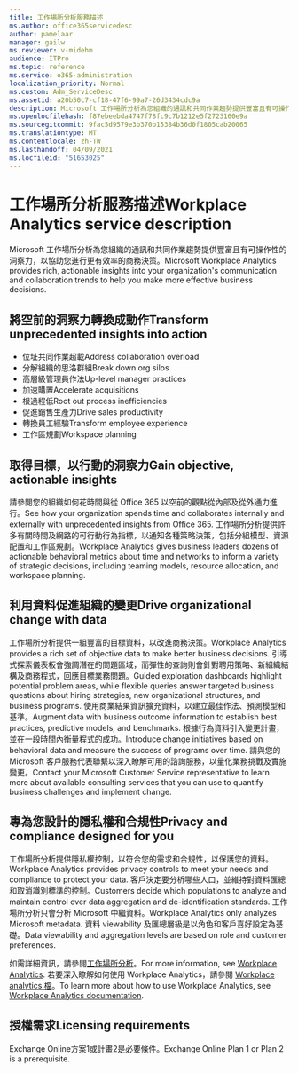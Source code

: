```yaml
---
title: 工作場所分析服務描述
ms.author: office365servicedesc
author: pamelaar
manager: gailw
ms.reviewer: v-midehm
audience: ITPro
ms.topic: reference
ms.service: o365-administration
localization_priority: Normal
ms.custom: Adm_ServiceDesc
ms.assetid: a20b50c7-cf18-47f6-99a7-26d3434cdc9a
description: Microsoft 工作場所分析為您組織的通訊和共同作業趨勢提供豐富且有可操作性的洞察力，以協助您進行更有效率的商務決策。
ms.openlocfilehash: f87ebeebda4747f78fc9c7b1212e5f2723160e9a
ms.sourcegitcommit: 9fac5d9579e3b370b15384b36d0f1805cab20065
ms.translationtype: MT
ms.contentlocale: zh-TW
ms.lasthandoff: 04/09/2021
ms.locfileid: "51653025"
---
```

# <a name="workplace-analytics-service-description"></a><span data-ttu-id="d6fc5-103">工作場所分析服務描述</span><span class="sxs-lookup"><span data-stu-id="d6fc5-103">Workplace Analytics service description</span></span>

<span data-ttu-id="d6fc5-104">Microsoft 工作場所分析為您組織的通訊和共同作業趨勢提供豐富且有可操作性的洞察力，以協助您進行更有效率的商務決策。</span><span class="sxs-lookup"><span data-stu-id="d6fc5-104">Microsoft Workplace Analytics provides rich, actionable insights into your organization's communication and collaboration trends to help you make more effective business decisions.</span></span>

## <a name="transform-unprecedented-insights-into-action"></a><span data-ttu-id="d6fc5-105">將空前的洞察力轉換成動作</span><span class="sxs-lookup"><span data-stu-id="d6fc5-105">Transform unprecedented insights into action</span></span>

* <span data-ttu-id="d6fc5-106">位址共同作業超載</span><span class="sxs-lookup"><span data-stu-id="d6fc5-106">Address collaboration overload</span></span>
* <span data-ttu-id="d6fc5-107">分解組織的思洛群組</span><span class="sxs-lookup"><span data-stu-id="d6fc5-107">Break down org silos</span></span>
* <span data-ttu-id="d6fc5-108">高層級管理員作法</span><span class="sxs-lookup"><span data-stu-id="d6fc5-108">Up-level manager practices</span></span>
* <span data-ttu-id="d6fc5-109">加速購置</span><span class="sxs-lookup"><span data-stu-id="d6fc5-109">Accelerate acquisitions</span></span>
* <span data-ttu-id="d6fc5-110">根過程低</span><span class="sxs-lookup"><span data-stu-id="d6fc5-110">Root out process inefficiencies</span></span>
* <span data-ttu-id="d6fc5-111">促進銷售生產力</span><span class="sxs-lookup"><span data-stu-id="d6fc5-111">Drive sales productivity</span></span>
* <span data-ttu-id="d6fc5-112">轉換員工經驗</span><span class="sxs-lookup"><span data-stu-id="d6fc5-112">Transform employee experience</span></span>
* <span data-ttu-id="d6fc5-113">工作區規劃</span><span class="sxs-lookup"><span data-stu-id="d6fc5-113">Workspace planning</span></span>

## <a name="gain-objective-actionable-insights"></a><span data-ttu-id="d6fc5-114">取得目標，以行動的洞察力</span><span class="sxs-lookup"><span data-stu-id="d6fc5-114">Gain objective, actionable insights</span></span>

<span data-ttu-id="d6fc5-115">請參閱您的組織如何花時間與從 Office 365 以空前的觀點從內部及從外通力進行。</span><span class="sxs-lookup"><span data-stu-id="d6fc5-115">See how your organization spends time and collaborates internally and externally with unprecedented insights from Office 365.</span></span> <span data-ttu-id="d6fc5-116">工作場所分析提供許多有關時間及網路的可行動行為指標，以通知各種策略決策，包括分組模型、資源配置和工作區規劃。</span><span class="sxs-lookup"><span data-stu-id="d6fc5-116">Workplace Analytics gives business leaders dozens of actionable behavioral metrics about time and networks to inform a variety of strategic decisions, including teaming models, resource allocation, and workspace planning.</span></span>

## <a name="drive-organizational-change-with-data"></a><span data-ttu-id="d6fc5-117">利用資料促進組織的變更</span><span class="sxs-lookup"><span data-stu-id="d6fc5-117">Drive organizational change with data</span></span>

<span data-ttu-id="d6fc5-118">工作場所分析提供一組豐富的目標資料，以改進商務決策。</span><span class="sxs-lookup"><span data-stu-id="d6fc5-118">Workplace Analytics provides a rich set of objective data to make better business decisions.</span></span> <span data-ttu-id="d6fc5-119">引導式探索儀表板會強調潛在的問題區域，而彈性的查詢則會針對聘用策略、新組織結構及商務程式，回應目標業務問題。</span><span class="sxs-lookup"><span data-stu-id="d6fc5-119">Guided exploration dashboards highlight potential problem areas, while flexible queries answer targeted business questions about hiring strategies, new organizational structures, and business programs.</span></span> <span data-ttu-id="d6fc5-120">使用商業結果資訊擴充資料，以建立最佳作法、預測模型和基準。</span><span class="sxs-lookup"><span data-stu-id="d6fc5-120">Augment data with business outcome information to establish best practices, predictive models, and benchmarks.</span></span> <span data-ttu-id="d6fc5-121">根據行為資料引入變更計畫，並在一段時間內衡量程式的成功。</span><span class="sxs-lookup"><span data-stu-id="d6fc5-121">Introduce change initiatives based on behavioral data and measure the success of programs over time.</span></span> <span data-ttu-id="d6fc5-122">請與您的 Microsoft 客戶服務代表聯繫以深入瞭解可用的諮詢服務，以量化業務挑戰及實施變更。</span><span class="sxs-lookup"><span data-stu-id="d6fc5-122">Contact your Microsoft Customer Service representative to learn more about available consulting services that you can use to quantify business challenges and implement change.</span></span>

## <a name="privacy-and-compliance-designed-for-you"></a><span data-ttu-id="d6fc5-123">專為您設計的隱私權和合規性</span><span class="sxs-lookup"><span data-stu-id="d6fc5-123">Privacy and compliance designed for you</span></span>

<span data-ttu-id="d6fc5-124">工作場所分析提供隱私權控制，以符合您的需求和合規性，以保護您的資料。</span><span class="sxs-lookup"><span data-stu-id="d6fc5-124">Workplace Analytics provides privacy controls to meet your needs and compliance to protect your data.</span></span> <span data-ttu-id="d6fc5-125">客戶決定要分析哪些人口，並維持對資料匯總和取消識別標準的控制。</span><span class="sxs-lookup"><span data-stu-id="d6fc5-125">Customers decide which populations to analyze and maintain control over data aggregation and de-identification standards.</span></span> <span data-ttu-id="d6fc5-126">工作場所分析只會分析 Microsoft 中繼資料。</span><span class="sxs-lookup"><span data-stu-id="d6fc5-126">Workplace Analytics only analyzes Microsoft metadata.</span></span> <span data-ttu-id="d6fc5-127">資料 viewability 及匯總層級是以角色和客戶喜好設定為基礎。</span><span class="sxs-lookup"><span data-stu-id="d6fc5-127">Data viewability and aggregation levels are based on role and customer preferences.</span></span>

<span data-ttu-id="d6fc5-128">如需詳細資訊，請參閱[工作場所分析](https://go.microsoft.com/fwlink/?linkid=852492)。</span><span class="sxs-lookup"><span data-stu-id="d6fc5-128">For more information, see [Workplace Analytics](https://go.microsoft.com/fwlink/?linkid=852492).</span></span> <span data-ttu-id="d6fc5-129">若要深入瞭解如何使用 Workplace Analytics，請參閱 [Workplace analytics 檔](/workplace-analytics/)。</span><span class="sxs-lookup"><span data-stu-id="d6fc5-129">To learn more about how to use Workplace Analytics, see [Workplace Analytics documentation](/workplace-analytics/).</span></span>
  
## <a name="licensing-requirements"></a><span data-ttu-id="d6fc5-130">授權需求</span><span class="sxs-lookup"><span data-stu-id="d6fc5-130">Licensing requirements</span></span>

<span data-ttu-id="d6fc5-131">Exchange Online方案1或計畫2是必要條件。</span><span class="sxs-lookup"><span data-stu-id="d6fc5-131">Exchange Online Plan 1 or Plan 2 is a prerequisite.</span></span>